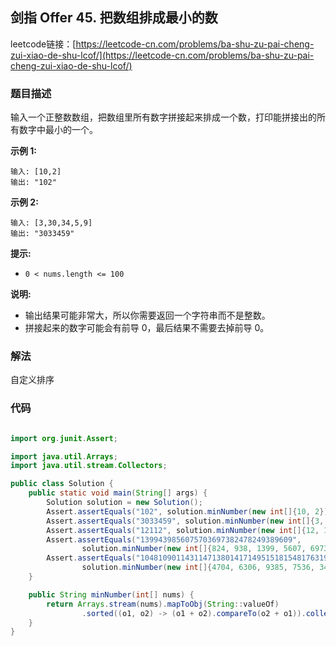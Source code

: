 ## 剑指 Offer 45. 把数组排成最小的数

leetcode链接：[https://leetcode-cn.com/problems/ba-shu-zu-pai-cheng-zui-xiao-de-shu-lcof/](https://leetcode-cn.com/problems/ba-shu-zu-pai-cheng-zui-xiao-de-shu-lcof/)

### 题目描述

输入一个正整数数组，把数组里所有数字拼接起来排成一个数，打印能拼接出的所有数字中最小的一个。

**示例 1:**

```
输入: [10,2]
输出: "102"
```

**示例 2:**

```
输入: [3,30,34,5,9]
输出: "3033459"
```

**提示:**

- `0 < nums.length <= 100`

**说明:**

- 输出结果可能非常大，所以你需要返回一个字符串而不是整数。
- 拼接起来的数字可能会有前导 0，最后结果不需要去掉前导 0。

### 解法

自定义排序

### 代码

```java

import org.junit.Assert;

import java.util.Arrays;
import java.util.stream.Collectors;

public class Solution {
    public static void main(String[] args) {
        Solution solution = new Solution();
        Assert.assertEquals("102", solution.minNumber(new int[]{10, 2}));
        Assert.assertEquals("3033459", solution.minNumber(new int[]{3, 30, 34, 5, 9}));
        Assert.assertEquals("12112", solution.minNumber(new int[]{12, 121}));
        Assert.assertEquals("1399439856075703697382478249389609",
                solution.minNumber(new int[]{824, 938, 1399, 5607, 6973, 5703, 9609, 4398, 8247}));
        Assert.assertEquals("10481090114311471380141714951518154817631922000206021321622281231323622362246526972732745282297030213084316332983399346235163567357536363650366436993836384639053932428344534704479848124980520854225460552956825712578459095972603862216241626563066327651165546636698674467586806685670327100720573217423747175367605784679828070810781081838353839889378939902690949149385944894569533968598279890",
                solution.minNumber(new int[]{4704, 6306, 9385, 7536, 3462, 4798, 5422, 5529, 8070, 6241, 9094, 7846, 663, 6221, 216, 6758, 8353, 3650, 3836, 8183, 3516, 5909, 6744, 1548, 5712, 2281, 3664, 7100, 6698, 7321, 4980, 8937, 3163, 5784, 3298, 9890, 1090, 7605, 1380, 1147, 1495, 3699, 9448, 5208, 9456, 3846, 3567, 6856, 2000, 3575, 7205, 2697, 5972, 7471, 1763, 1143, 1417, 6038, 2313, 6554, 9026, 8107, 9827, 7982, 9685, 3905, 8939, 1048, 282, 7423, 6327, 2970, 4453, 5460, 3399, 9533, 914, 3932, 192, 3084, 6806, 273, 4283, 2060, 5682, 2, 2362, 4812, 7032, 810, 2465, 6511, 213, 2362, 3021, 2745, 3636, 6265, 1518, 8398}));
    }

    public String minNumber(int[] nums) {
        return Arrays.stream(nums).mapToObj(String::valueOf)
                .sorted((o1, o2) -> (o1 + o2).compareTo(o2 + o1)).collect(Collectors.joining());
    }
}

```
